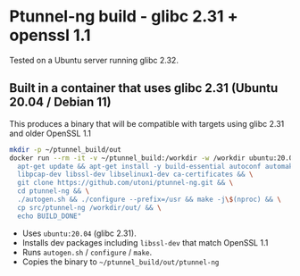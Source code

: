 # Ptunnel-ng build - glibc 2.31 + openssl 1.1

Tested on a Ubuntu server running glibc 2.32. 

## Built in a container that uses glibc 2.31 (Ubuntu 20.04 / Debian 11)

This produces a binary that will be compatible with targets using glibc 2.31 and older OpenSSL 1.1

```bash
mkdir -p ~/ptunnel_build/out
docker run --rm -it -v ~/ptunnel_build:/workdir -w /workdir ubuntu:20.04 /bin/bash -lc "\
  apt-get update && apt-get install -y build-essential autoconf automake libtool pkg-	     config git \
  libpcap-dev libssl-dev libselinux1-dev ca-certificates && \
  git clone https://github.com/utoni/ptunnel-ng.git && \
  cd ptunnel-ng && \
  ./autogen.sh && ./configure --prefix=/usr && make -j\$(nproc) && \
  cp src/ptunnel-ng /workdir/out/ && \
  echo BUILD_DONE"
```

- Uses `ubuntu:20.04` (glibc 2.31).
- Installs dev packages including `libssl-dev` that match OpenSSL 1.1
- Runs `autogen.sh` / `configure` / `make`.
- Copies the binary to `~/ptunnel_build/out/ptunnel-ng`

